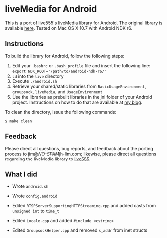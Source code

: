 # liveMedia for Android
This is a port of live555's liveMedia library for Android. The original library is available [here][1]. Tested on Mac OS X 10.7 with Android NDK r6.

## Instructions
To build the library for Android, follow the following steps:

1. Edit your `.bashrc` or `.bash_profile` file and insert the following line: `export NDK_ROOT='/path/to/android-ndk-r6/'`
2. `cd` into the `live` directory
3. Execute `./android.sh`
4. Retrieve your shared/static libraries from `BasicUsageEnvironment`, `groupsock`, `liveMedia`, and `UsageEnvironment`
5. Use the libraries as prebuilt libraries in the jni folder of your Android project. Instructions on how to do that are available at [my blog][2].

To clean the directory, issue the following commands:

```shell
$ make clean
```

## Feedback

Please direct all questions, bug reports, and feedback about the porting process to jim@*NO-SPAM*jh-lim.com; likewise, please direct all questions regarding the liveMedia library to [live555][3].

## What I did

* Wrote `android.sh`
* Wrote `config.android`
* Edited `RTSPServerSupportingHTTPStreaming.cpp` and added casts from `unsigned int` to `time_t`
* Edited `Locale.cpp` and added `#include <cstring>`
* Edited `GroupsockHelper.cpp` and removed `s_addr` from inet structs

   [1]: http://www.live555.com/liveMedia/
   [2]: http://blog.jh-lim.com/2011/06/compiling-open-source-libraries-for-android-part-1/
   [3]: http://www.live555.com/liveMedia/
